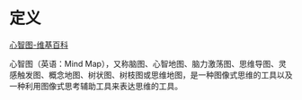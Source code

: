 # 

# 定义

[心智图-维基百科](https://zh.wikipedia.org/wiki/%E5%BF%83%E6%99%BA%E5%9B%BE)

心智图（英语：Mind Map），又称脑图、心智地图、脑力激荡图、思维导图、灵感触发图、概念地图、树状图、树枝图或思维地图，是一种图像式思维的工具以及一种利用图像式思考辅助工具来表达思维的工具。

